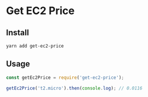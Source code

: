 # Get EC2 Price

## Install

```
yarn add get-ec2-price
```

## Usage

```js
const getEc2Price = require('get-ec2-price');

getEc2Price('t2.micro').then(console.log); // 0.0116
```

